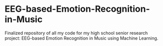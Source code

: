 # EEG-based-Emotion-Recognition-in-Music
Finalized repository of all my code for my high school senior research project: EEG-based Emotion Recognition in Music using Machine Learning.
